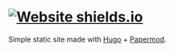 # [![Website shields.io](https://img.shields.io/website-up-down-green-red/http/leaf.guide)](http://shields.io/)

Simple static site made with [Hugo](https://gohugo.io/) + [Papermod](https://github.com/adityatelange/hugo-PaperMod).
